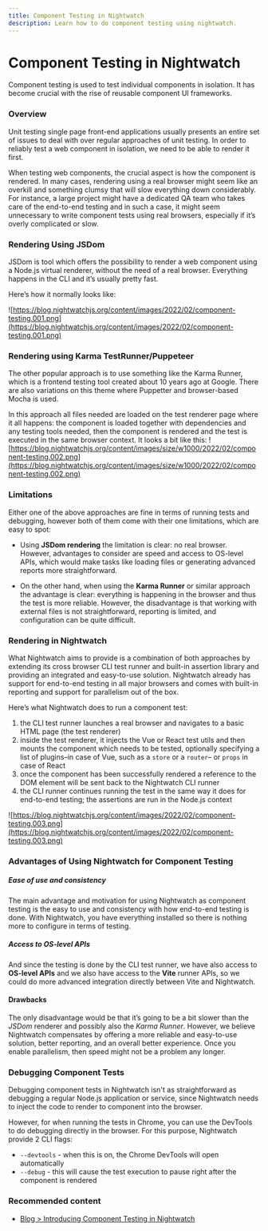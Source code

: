 ```yaml
---
title: Component Testing in Nightwatch
description: Learn how to do component testing using nightwatch.
---
```


<div class="page-header"><h1>Component Testing in Nightwatch</h1></div>
 
Component testing is used to test individual components in isolation. It has become crucial with the rise of reusable component UI frameworks. 

### Overview

Unit testing single page front-end applications usually presents an entire set of issues to deal with over regular approaches of unit testing. In order to reliably test a web component in isolation, we need to be able to render it first.

When testing web components, the crucial aspect is how the component is rendered. In many cases, rendering using a real browser might seem like an overkill and something clumsy that will slow everything down considerably. For instance, a large project might have a dedicated QA team who takes care of the end-to-end testing and in such a case, it might seem unnecessary to write component tests using real browsers, especially if it’s overly complicated or slow.

### Rendering Using JSDom

JSDom is tool which offers the possibility to render a web component using a Node.js virtual renderer, without the need of a real browser. Everything happens in the CLI and it’s usually pretty fast.

Here’s how it normally looks like:

![https://blog.nightwatchjs.org/content/images/2022/02/component-testing.001.png](https://blog.nightwatchjs.org/content/images/2022/02/component-testing.001.png)

### Rendering using Karma TestRunner/Puppeteer
The other popular approach is to use something like the Karma Runner, which is a frontend testing tool created about 10 years ago at Google. There are also variations on this theme where Puppetter and browser-based Mocha is used.

In this approach all files needed are loaded on the test renderer page where it all happens: the component is loaded together with dependencies and any testing tools needed, then the component is rendered and the test is executed in the same browser context. It looks a bit like this:
![https://blog.nightwatchjs.org/content/images/size/w1000/2022/02/component-testing.002.png](https://blog.nightwatchjs.org/content/images/size/w1000/2022/02/component-testing.002.png)

### Limitations

Either one of the above approaches are fine in terms of running tests and debugging, however both of them come with their one limitations, which are easy to spot:

- Using **JSDom rendering** the limitation is clear: no real browser. However, advantages to consider are speed and access to OS-level APIs, which would make tasks like loading files or generating advanced reports more straightforward.

- On the other hand, when using the **Karma Runner** or similar approach the advantage is clear: everything is happening in the browser and thus the test is more reliable. However, the disadvantage is that working with external files is not straightforward, reporting is limited, and configuration can be quite difficult.

### Rendering in Nightwatch

What Nightwatch aims to provide is a combination of both approaches by extending its cross browser CLI test runner and built-in assertion library and providing an integrated and easy-to-use solution. Nightwatch already has support for end-to-end testing in all major browsers and comes with built-in reporting and support for parallelism out of the box.

Here’s what Nightwatch does to run a component test:

1. the CLI test runner launches a real browser and navigates to a basic HTML page (the test renderer)
2. inside the test renderer, it injects the Vue or React test utils and then mounts the component which needs to be tested, optionally specifying a list of plugins–in case of Vue, such as a `store` or a `router`– or `props` in case of React
3. once the component has been successfully rendered a reference to the DOM element will be sent back to the Nightwatch CLI runner
4. the CLI runner continues running the test in the same way it does for end-to-end testing; the assertions are run in the Node.js context

![https://blog.nightwatchjs.org/content/images/2022/02/component-testing.003.png](https://blog.nightwatchjs.org/content/images/2022/02/component-testing.003.png)

### Advantages of Using Nightwatch for Component Testing

##### Ease of use and consistency
The main advantage and motivation for using Nightwatch as component testing is the easy to use and consistency with how end-to-end testing is done. With Nightwatch, you have everything installed so there is nothing more to configure in terms of testing.

##### Access to OS-level APIs
And since the testing is done by the CLI test runner, we have also access to **OS-level APIs** and we also have access to the **Vite** runner APIs, so we could do more advanced integration directly between Vite and Nightwatch.

#### Drawbacks
The only disadvantage would be that it’s going to be a bit slower than the *JSDom* renderer and possibly also the *Karma Runner*. However, we believe Nightwatch compensates by offering a more reliable and easy-to-use solution, better reporting, and an overall better experience. Once you enable parallelism, then speed might not be a problem any longer.

### Debugging Component Tests

Debugging component tests in Nightwatch isn't as straightforward as debugging a regular Node.js application or service, since Nightwatch needs to inject the code to render to component into the browser.

However, for when running the tests in Chrome, you can use the DevTools to do debugging directly in the browser. For this purpose, Nightwatch provide 2 CLI flags:

- `--devtools` - when this is on, the Chrome DevTools will open automatically
- `--debug` - this will cause the test execution to pause right after the component is rendered

### Recommended content
- [Blog > Introducing Component Testing in Nightwatch](https://nightwatchjs.org/blog/introducing-component-testing-in-nightwatch/)